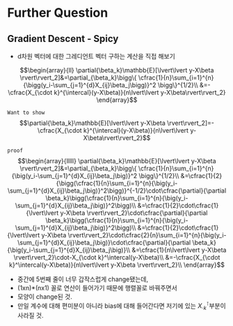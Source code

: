 # Further Question

## Gradient Descent - Spicy
- d차원 벡터에 대한 그레디언트 벡터 구하는 계산을 직접 해보기

$$\begin{array}{ll}
\partial{\beta_k}\mathbb{E}[\lvert\lvert y-X\beta \rvert\rvert_2]&=\partial_{\beta_k}\bigg\{ \cfrac{1}{n}\sum_{i=1}^{n}{\bigg(y_i-\sum_{j=1}^{d}X_{ij}\beta_j\bigg)}^2 \bigg\}^{1/2}\\
&=-\cfrac{X_{\cdot k}^{\intercal}(y-X\beta)}{n\lvert\lvert y-X\beta\rvert\rvert_2}
\end{array}$$

`Want to show` $$\partial{\beta_k}\mathbb{E}[\lvert\lvert y-X\beta \rvert\rvert_2]=-\cfrac{X_{\cdot k}^{\intercal}(y-X\beta)}{n\lvert\lvert y-X\beta\rvert\rvert_2}$$

`proof`
$$\begin{array}{lllll}
\partial{\beta_k}\mathbb{E}[\lvert\lvert y-X\beta \rvert\rvert_2]&=\partial_{\beta_k}\bigg\{ \cfrac{1}{n}\sum_{i=1}^{n}{\big(y_i-\sum_{j=1}^{d}X_{ij}\beta_j\big)}^2 \bigg\}^{1/2}\\
&=\cfrac{1}{2}{\bigg(\cfrac{1}{n}\sum_{i=1}^{n}{\big(y_i-\sum_{j=1}^{d}X_{ij}\beta_j\big)}^2\bigg)}^{-1/2}\cdot\cfrac{\partial}{\partial \beta_k}\bigg(\cfrac{1}{n}\sum_{i=1}^{n}{\big(y_i-\sum_{j=1}^{d}X_{ij}\beta_j\big)}^2\bigg)\\
&=\cfrac{1}{2}\cdot\cfrac{1}{\lvert\lvert y-X\beta \rvert\rvert_2}\cdot\cfrac{\partial}{\partial \beta_k}\bigg(\cfrac{1}{n}\sum_{i=1}^{n}{\big(y_i-\sum_{j=1}^{d}X_{ij}\beta_j\big)}^2\bigg)\\
&=\cfrac{1}{2}\cdot\cfrac{1}{\lvert\lvert y-X\beta \rvert\rvert_2}\cdot\cfrac{2}{n}\sum_{i=1}^{n}{\big(y_i-\sum_{j=1}^{d}X_{ij}\beta_j\big)}\cdot\cfrac{\partial}{\partial \beta_k}{\big(y_i-\sum_{j=1}^{d}X_{ij}\beta_j\big)}\\
&=\cfrac{1}{n\lvert\lvert y-X\beta \rvert\rvert_2}\cdot-X_{\cdot k}^\intercal(y-X\beta)\\
&=-\cfrac{X_{\cdot k}^\intercal(y-X\beta)}{n\lvert\lvert y-X\beta \rvert\rvert_2}\\
\end{array}$$

- 중간에 5번째 줄이 너무 갑작스럽게 change됐는데,
- (1xn)*(nx1) 꼴로 연산이 들어가기 때문에 행렬꼴로 바꿔주면서
- 모양이 change된 것.
- 만일 계수에 대해 편미분이 아니라 bias에 대해 들어간다면 저기에 있는 $X_{\cdot k}^\intercal$부분이 사라질 것.
